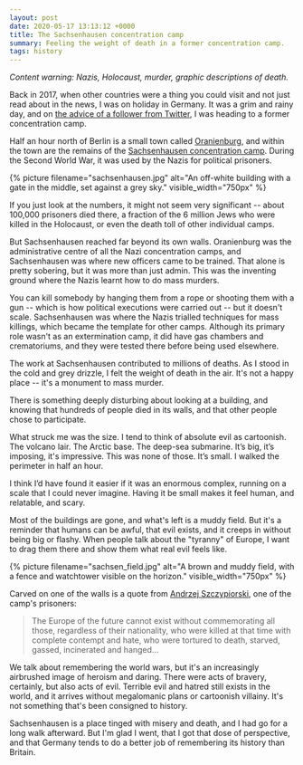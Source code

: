 ```yaml
---
layout: post
date: 2020-05-17 13:13:12 +0000
title: The Sachsenhausen concentration camp
summary: Feeling the weight of death in a former concentration camp.
tags: history
---
```


*Content warning: Nazis, Holocaust, murder, graphic descriptions of death.*

Back in 2017, when other countries were a thing you could visit and not just read about in the news, I was on holiday in Germany.
It was a grim and rainy day, and on [the advice of a follower from Twitter](https://twitter.com/chailey_/status/912817920987815938), I was heading to a former concentration camp.

Half an hour north of Berlin is a small town called [Oranienburg], and within the town are the remains of the [Sachsenhausen concentration camp].
During the Second World War, it was used by the Nazis for political prisoners.

{%
  picture
  filename="sachsenhausen.jpg"
  alt="An off-white building with a gate in the middle, set against a grey sky."
  visible_width="750px"
%}

If you just look at the numbers, it might not seem very significant -- about 100,000 prisoners died there, a fraction of the 6&nbsp;million Jews who were killed in the Holocaust, or even the death toll of other individual camps.

But Sachsenhausen reached far beyond its own walls.
Oranienburg was the administrative centre of all the Nazi concentration camps, and Sachsenhausen was where new officers came to be trained.
That alone is pretty sobering, but it was more than just admin.
This was the inventing ground where the Nazis learnt how to do mass murders.

You can kill somebody by hanging them from a rope or shooting them with a gun -- which is how political executions were carried out -- but it doesn't scale.
Sachsenhausen was where the Nazis trialled techniques for mass killings, which became the template for other camps.
Although its primary role wasn't as an extermination camp, it did have gas chambers and crematoriums, and they were tested there before being used elsewhere.

The work at Sachsenhausen contributed to millions of deaths.
As I stood in the cold and grey drizzle, I felt the weight of death in the air.
It's not a happy place -- it's a monument to mass murder.

There is something deeply disturbing about looking at a building, and knowing that hundreds of people died in its walls, and that other people chose to participate.

What struck me was the size.
I tend to think of absolute evil as cartoonish. The volcano lair. The Arctic base. The deep-sea submarine. It’s big, it’s imposing, it's impressive.
This was none of those. It’s small. I walked the perimeter in half an hour.

I think I’d have found it easier if it was an enormous complex, running on a scale that I could never imagine.
Having it be small makes it feel human, and relatable, and scary.

Most of the buildings are gone, and what's left is a muddy field.
But it's a reminder that humans can be awful, that evil exists, and it creeps in without being big or flashy.
When people talk about the "tyranny" of Europe, I want to drag them there and show them what real evil feels like.

{%
  picture
  filename="sachsen_field.jpg"
  alt="A brown and muddy field, with a fence and watchtower visible on the horizon."
  visible_width="750px"
%}

Carved on one of the walls is a quote from [Andrzej Szczypiorski], one of the camp's prisoners:

> The Europe of the future cannot exist without commemorating all those, regardless of their nationality, who were killed at that time with complete contempt and hate, who were tortured to death, starved, gassed, incinerated and hanged…

We talk about remembering the world wars, but it's an increasingly airbrushed image of heroism and daring.
There were acts of bravery, certainly, but also acts of evil.
Terrible evil and hatred still exists in the world, and it arrives without megalomanic plans or cartoonish villainy.
It's not something that's been consigned to history.

Sachsenhausen is a place tinged with misery and death, and I had go for a long walk afterward.
But I'm glad I went, that I got that dose of perspective, and that Germany tends to do a better job of remembering its history than Britain.

[Oranienburg]: https://en.wikipedia.org/wiki/Oranienburg
[Sachsenhausen concentration camp]: https://en.wikipedia.org/wiki/Sachsenhausen_concentration_camp
[Andrzej Szczypiorski]: https://en.wikipedia.org/wiki/Andrzej_Szczypiorski
